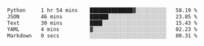 <!--START_SECTION:waka-->

```txt
Python     1 hr 54 mins    ██████████████▓░░░░░░░░░░   58.19 %
JSON       46 mins         ██████░░░░░░░░░░░░░░░░░░░   23.85 %
Text       30 mins         ████░░░░░░░░░░░░░░░░░░░░░   15.43 %
YAML       4 mins          ▓░░░░░░░░░░░░░░░░░░░░░░░░   02.23 %
Markdown   0 secs          ░░░░░░░░░░░░░░░░░░░░░░░░░   00.31 %
```

<!--END_SECTION:waka-->
